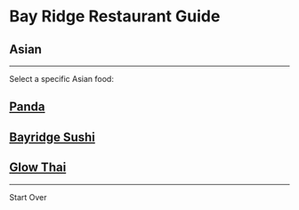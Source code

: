 # Bay Ridge Restaurant Guide
## Asian
---
Select a specific Asian food:
## [Panda](https://www.pandabrooklyn.com/)
## [Bayridge Sushi](http://www.brsushi.com/)
## [Glow Thai](http://glowthai.com/)
---
Start Over